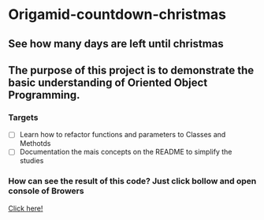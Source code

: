 # Origamid-countdown-christmas

## See how many days are left until christmas

## The purpose of this project is to demonstrate the basic understanding of Oriented Object Programming. 

### Targets

- [ ] Learn how to refactor functions and parameters to Classes and Methotds
- [ ] Documentation the mais concepts on the README to simplify the studies

### How can see the result of this code? Just click bollow and open console of Browers

[Click here!](https://luanperosa.github.io/origamid-countdown/)
